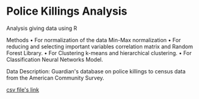 # Police Killings Analysis

Analysis giving data using R

Methods 
•	For normalization of the data Min-Max normalization
•	For reducing and selecting important variables correlation matrix and Random Forest Library. 
•	For Clustering k-means and hierarchical clustering.
•	For Classification Neural Networks Model.

Data Description:
Guardian's database on police killings to census data from the American Community Survey.

[csv file's link](https://github.com/fivethirtyeight/data/tree/master/police-killings)

